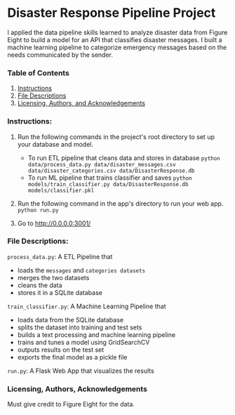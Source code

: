 ﻿# Disaster Response Pipeline Project

I applied the data pipeline skills learned to analyze disaster data from Figure Eight to build a model for an API that classifies disaster messages. I built a machine learning pipeline to categorize emergency messages based on the needs communicated by the sender.

### Table of Contents

1. [Instructions](#instructions)
2. [File Descriptions](#files)
3. [Licensing, Authors, and Acknowledgements](#licensing)

### Instructions:<a name="instructions"></a>
1. Run the following commands in the project's root directory to set up your database and model.

    - To run ETL pipeline that cleans data and stores in database
        `python data/process_data.py data/disaster_messages.csv data/disaster_categories.csv data/DisasterResponse.db`
    - To run ML pipeline that trains classifier and saves
        `python models/train_classifier.py data/DisasterResponse.db models/classifier.pkl`

2. Run the following command in the app's directory to run your web app.
    `python run.py`

3. Go to http://0.0.0.0:3001/

### File Descriptions:<a name="files"></a>

`process_data.py`: A ETL Pipeline that 
- loads the `messages` and `categories datasets`
- merges the two datasets
- cleans the data
- stores it in a SQLite database

`train_classifier.py`: A Machine Learning Pipeline that
- loads data from the SQLite database
- splits the dataset into training and test sets
- builds a text processing and machine learning pipeline
- trains and tunes a model using GridSearchCV
- outputs results on the test set
- exports the final model as a pickle file

`run.py`: A Flask Web App that visualizes the results

### Licensing, Authors, Acknowledgements<a name="licensing"></a>

Must give credit to Figure Eight for the data.
